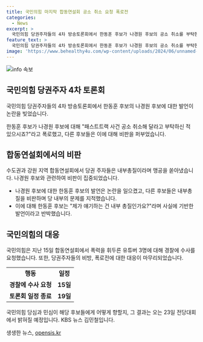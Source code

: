 ```yaml
---
title: 국민의힘 마지막 합동연설회 공소 취소 요청 폭로전 
categories:
  - News
excerpt: >
  국민의힘 당권주자들의 4차 방송토론회에서 한동훈 후보가 나경원 후보의 공소 취소를 부탁한 사실을 폭로하면서 내부갈등이 공개됐다. 후보들은 한동훈 후보를 비판하며 책임감과 연대 의식이 없는 등의 이유로 당을 맡길 수 없다고 밝혔고, 국민의힘은 폭력 행위를 한 유튜버들에 대해 경찰에 수사를 요청했다. 오는 23일 전당대회에서 결과가 발표될 예정이다. (150자)
feature_text: >
  국민의힘 당권주자들의 4차 방송토론회에서 한동훈 후보가 나경원 후보의 공소 취소를 부탁한 사실을 폭로하면서 내부갈등이 공개됐다. 후보들은 한동훈 후보를 비판하며 책임감과 연대 의식이 없는 등의 이유로 당을 맡길 수 없다고 밝혔고, 국민의힘은 폭력 행위를 한 유튜버들에 대해 경찰에 수사를 요청했다. 오는 23일 전당대회에서 결과가 발표될 예정이다. (150자)
image: 'https://www.behealthy4u.com/wp-content/uploads/2024/06/unnamed-file.png'
---
```


<p><img src="https://www.behealthy4u.com/wp-content/uploads/2024/06/unnamed-file.png" alt="info 속보" /></p>

<h2 data-ke-size="size26">국민의힘 당권주자 4차 토론회</h2>

<p>국민의힘 당권주자들의 4차 방송토론회에서 한동훈 후보의 나경원 후보에 대한 발언이 논란을 빚었습니다.</p>

<p data-ke-size="size16">한동훈 후보가 나경원 후보에 대해 "패스트트랙 사건 공소 취소해 달라고 부탁하신 적 있으시죠?"라고 폭로했고, 다른 후보들은 이에 대해 비판을 퍼부었습니다.</p>

<h2 data-ke-size="size26">합동연설회에서의 비판</h2>

<p>수도권과 강원 지역 합동연설회에서 당권 주자들은 내부총질이라며 맹공을 쏟아냈습니다. 나경원 후보와 관련하여 비판이 집중되었습니다.</p>

<ul>
    <li>나경원 후보에 대한 한동훈 후보의 발언은 논란을 일으켰고, 다른 후보들은 내부총질을 비판하며 당 내부의 문제를 지적했습니다.</li>
    <li>이에 대해 한동훈 후보는 "제가 얘기하는 건 내부 총질인가요?"라며 사실에 기반한 발언이라고 반박했습니다.</li>
</ul>

<h2 data-ke-size="size26">국민의힘의 대응</h2>

<p>국민의힘은 지난 15일 합동연설회에서 폭력을 휘두른 유튜버 3명에 대해 경찰에 수사를 요청했습니다. 또한, 당권주자들의 비방, 폭로전에 대한 대응이 마무리되었습니다.</p>

<table>
    <tr>
        <td style="text-align: center; height: 17px;"><b>행동</b></td>
        <td style="text-align: center; height: 17px;"><b>일정</b></td>
    </tr>
    <tr>
        <td style="text-align: center; height: 17px;"><b>경찰에 수사 요청</b></td>
        <td style="text-align: center; height: 17px;"><b>15일</b></td>
    </tr>
    <tr>
        <td style="text-align: center; height: 17px;"><b>토론회 일정 종료</b></td>
        <td style="text-align: center; height: 17px;"><b>19일</b></td>
    </tr>
</table>

<p>국민의힘 당심과 민심이 해당 후보들에게 어떻게 향할지, 그 결과는 오는 23일 전당대회에서 밝혀질 예정입니다. KBS 뉴스 김민철입니다.</p>
생생한 뉴스, <a href="https://opensis.kr" rel="dofollow">opensis.kr</a>


